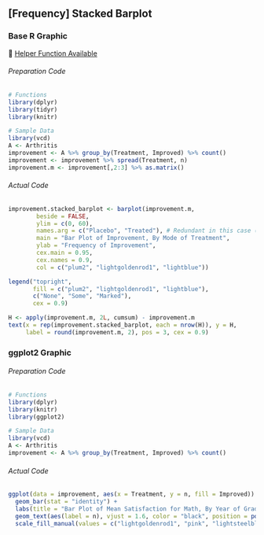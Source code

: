 ## \[Frequency\] Stacked Barplot
### Base R Graphic
:white_heart: [Helper Function Available](../../[SC]-Descriptive-Analytics/[SC]-Data-Visualisation/[HF]-Stacked-Barplot-&-Frequency-Table.md)
###### Preparation Code
```r
# Functions
library(dplyr)
library(tidyr)
library(knitr)

# Sample Data
library(vcd)
A <- Arthritis
improvement <- A %>% group_by(Treatment, Improved) %>% count()
improvement <- improvement %>% spread(Treatment, n)
improvement.m <- improvement[,2:3] %>% as.matrix()
```
###### Actual Code
```r
improvement.stacked_barplot <- barplot(improvement.m,
        beside = FALSE,
        ylim = c(0, 60),
        names.arg = c("Placebo", "Treated"), # Redundant in this case (columns are labeled)
        main = "Bar Plot of Improvement, By Mode of Treatment",
        ylab = "Frequency of Improvement",
        cex.main = 0.95,
        cex.names = 0.9,
        col = c("plum2", "lightgoldenrod1", "lightblue"))

legend("topright",
       fill = c("plum2", "lightgoldenrod1", "lightblue"),
       c("None", "Some", "Marked"),
       cex = 0.9)

H <- apply(improvement.m, 2L, cumsum) - improvement.m
text(x = rep(improvement.stacked_barplot, each = nrow(H)), y = H,
     label = round(improvement.m, 2), pos = 3, cex = 0.9)
```
### ggplot2 Graphic
###### Preparation Code
```r
# Functions
library(dplyr)
library(knitr)
library(ggplot2)

# Sample Data
library(vcd)
A <- Arthritis
improvement <- A %>% group_by(Treatment, Improved) %>% count()
```
###### Actual Code
```r
ggplot(data = improvement, aes(x = Treatment, y = n, fill = Improved)) + # dataset_variable
  geom_bar(stat = "identity") +
  labs(title = "Bar Plot of Mean Satisfaction for Math, By Year of Graduation") + # Title
  geom_text(aes(label = n), vjust = 1.6, color = "black", position = position_stack(0.9), size = 3.5) + # Value labels
  scale_fill_manual(values = c("lightgoldenrod1", "pink", "lightsteelblue1")) # Colours
```
